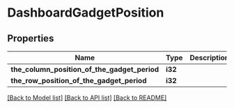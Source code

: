 # DashboardGadgetPosition

## Properties

Name | Type | Description | Notes
------------ | ------------- | ------------- | -------------
**the_column_position_of_the_gadget_period** | **i32** |  | 
**the_row_position_of_the_gadget_period** | **i32** |  | 

[[Back to Model list]](../README.md#documentation-for-models) [[Back to API list]](../README.md#documentation-for-api-endpoints) [[Back to README]](../README.md)


